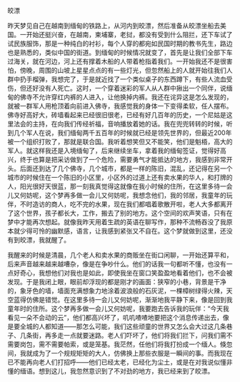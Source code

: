 皎漂

昨天梦见自己在越南到缅甸的铁路上，从河内到皎漂，然后准备从皎漂坐船去美国。一开始还挺兴奋，在越南，柬埔寨，老挝，都没有受到什么阻拦，还下车试了试民族服饰，那是一种纯白的衬衫，每个人穿的都宛如民国时期的教书先生，路边也是熟悉的，类似中国的街道。到缅甸的时候情况就变了，首先是让我们全部下车过海关，就在河边，河上还有撑着木船的人带着枪指着我们。一开始我还不是很害怕，傍晚，周围的山坡上星星点点的有一些灯光，但忽然船上的人就开始往我们人群中扔手榴弹，我想完了，于是就近找了一个类似桌子的东西蹲下，有些人流血受伤，但还好没有人死亡。这时，一个穿着迷彩的军人从人群中揪出一个同伴，说缅甸的佛寺不允许穿红内裤的人进入，让他换掉内裤。我还在诧异这是怎么发现的，就被一群军人用枪顶着向前进入佛寺，我感觉我的身体一下变得柔软，任人摆布。佛寺好高好大，砖墙看起来已经很旧很老，已经有好几百年的历史，一个尼姑是这里法会的主持，在向我们传经祈福，音响播放着她的话。我在兜兜转转的时候，听到几个军人在说，我们缅甸两千五百年的时候就已经是领先世界的，但最近200年被一个组织打败了，那就是联合国。我听着想笑但又不能笑，他们是魁梧，高大的军人。就这样我还是入境缅甸了，后来继续坐车，拿着我的缅甸签证，觉得好高兴，终于也算是把采访做到了一个危险，需要勇气才能抵达的地方，我感到非常开头。后面还到达了几个佛寺，几个城市，都是一样的陈旧，混乱，还记得在另一个城市的时候住在一个陈旧的小区里，小区外的过道上还有卖水果的华人，和打牌的人，阳光很好天很蓝，那一刻我真觉得这就像在我小时候的住所，在这里多待一会儿又何妨呢，这个梦再多做一会儿又何妨呢，我想念他们，我的邻居，我童年的玩伴，不时造访的商人，吃不完的水果，现在我们都唱着歌散开啦，老人大多都离开了这个世界，孩子都长大，工作，搬去了别的地方。这个空间的欢声笑语，只有在梦中才能再次想起。就像我昨天用着生疏的英语在聊写作，那种不流畅吞没了我原本就少得可怜的幽默感，语言，让我感到紧张又不自在。这个梦就做到这里，还没有到皎漂，我就醒了。

我醒来的时候是清晨，几个老人和卖水果的商贩坐在街口闲聊，一开始还算平和，后来声音越来越来越嘈杂，像是在争吵什么。他们的话我一句都听不懂，也没有一点好奇心，我想他们对我也是如此，即使我坐在窗口笑盈盈地看着他们，也不会被发现。于是我闭上眼，眼前却浮现的都是刚才的画面：狭窄的小巷，背景是干净的，象牙色的墙，墙面充满想象力地涂着波浪般的石灰泥，一棵樟树绿得火辣，天空蓝得仿佛是错觉。在这里多待一会儿又何妨呢，渐渐地我平静下来，像是回到我童年时的住所。这个梦再多做一会儿又何妨呢，我要跑去告诉我的玩伴：“今天我看见一朵不会动的云”，他们都高兴坏了，叽叽喳喳地要把这个消息传递出去，像是要全城的人都知道——那怎么可能，我们这些顽童的世界又怎么会大过这几条巷子、几条街，再多走一点就要迷路。老人们吓坏了，他们将我们拦下，问我们需不需要岗包，需不需要帕索，或是笼基。我茫然，任他们将我打扮成一个缅人。倏忽间，我就成为了一个规规矩矩的大人，仿佛换上那些衣服是一瞬间的事。而我现在已不能再向老人们打招呼——他们已经太老，已经化为尘土，或是在对我说似懂非懂的缅语。想到这儿，我忽然意识到了不对劲的地方，我已经来到了皎漂。